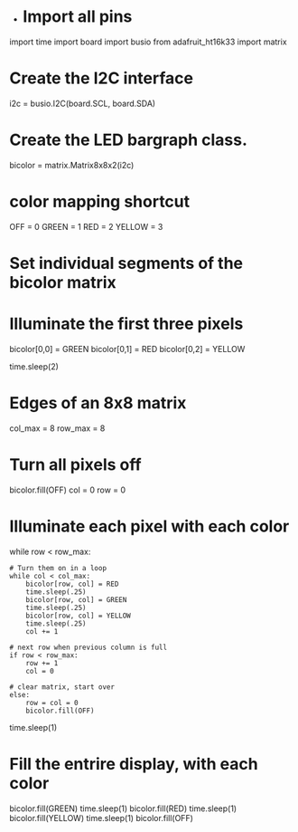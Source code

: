 - # Import all pins
import time
import board
import busio
from adafruit_ht16k33 import matrix

# Create the I2C interface
i2c = busio.I2C(board.SCL, board.SDA)

# Create the LED bargraph class.
bicolor = matrix.Matrix8x8x2(i2c)

# color mapping shortcut
OFF = 0
GREEN = 1
RED = 2
YELLOW = 3

# Set individual segments of the bicolor matrix
# Illuminate the first three pixels
bicolor[0,0] = GREEN
bicolor[0,1] = RED
bicolor[0,2] = YELLOW

time.sleep(2)

# Edges of an 8x8 matrix
col_max = 8
row_max = 8

# Turn all pixels off
bicolor.fill(OFF)
col = 0
row = 0

# Illuminate each pixel with each color
while row < row_max:

    # Turn them on in a loop
    while col < col_max:
        bicolor[row, col] = RED
        time.sleep(.25)
        bicolor[row, col] = GREEN
        time.sleep(.25)
        bicolor[row, col] = YELLOW
        time.sleep(.25)
        col += 1

    # next row when previous column is full
    if row < row_max:
        row += 1
        col = 0

    # clear matrix, start over
    else:
        row = col = 0
        bicolor.fill(OFF)

time.sleep(1)

# Fill the entrire display, with each color
bicolor.fill(GREEN)
time.sleep(1)
bicolor.fill(RED)
time.sleep(1)
bicolor.fill(YELLOW)
time.sleep(1)
bicolor.fill(OFF)
